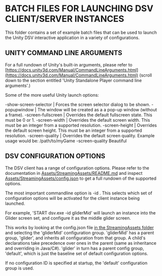 # BATCH FILES FOR LAUNCHING DSV CLIENT/SERVER INSTANCES

This folder contains a set of example batch files that can be used to launch the Unity DSV interactive application in a variety of configurations.


## UNITY COMMAND LINE ARGUMENTS

For a full rundown of Unity's built-in arguments, please refer to [https://docs.unity3d.com/Manual/CommandLineArguments.html](https://docs.unity3d.com/Manual/CommandLineArguments.html) (scroll down to the section entitled 'Unity Standalone Player command line arguments'.)

Some of the more useful Unity launch options:

-show-screen-selector	| Forces the screen selector dialog to be shown.
-popupwindow			| The window will be created as a a pop-up window (without a frame).
-screen-fullscreen		| Overrides the default fullscreen state. This must be 0 or 1.
-screen-width			| Overrides the default screen width. This must be an integer from a supported resolution.
-screen-height			| Overrides the default screen height. This must be an integer from a supported resolution.
-screen-quality			| Overrides the default screen quality. Example usage would be: /path/to/myGame -screen-quality Beautiful


## DSV CONFIGURATION OPTIONS

The DSV client has a range of configuration options.  Please refer to the documentation in [Assets/StreamingAssets/README.md](Assets/StreamingAssets/README.md) and inspect [Assets/StreamingAssets/config.json](Assets/StreamingAssets/config.json) to get a full rundown of the supported options.

The most important commandline option is -id <configId>.  This selects which set of configuration options will be activated for the client instance being launched.

For example, 'START dsv.exe -id gliderMid' will launch an instance into the Glider screen set, and configure it as the middle glider screen.

This works by looking at the config.json file [in the StreamingAssets folder](../Assets/StreamingAssets/) and selecting the 'gliderMid' configuration group.  'gliderMid' has a parent group, 'glider', and inherits all configuration from that group.  A child's declarations take precedence over ones in the parent (same as inheritance and overriding in Java/C#).  'glider' in turn has a parent config group, 'default', which is just the baseline set of default configuration options.

If no configuration ID is specified at startup, the 'default' configuration group is used.



